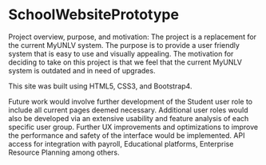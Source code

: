 # SchoolWebsitePrototype

Project overview, purpose, and motivation:
The project is a replacement for the current MyUNLV system. The purpose is to provide a user friendly system that is easy to use and visually appealing. The motivation for deciding to take on this project is that we feel that the current MyUNLV system is outdated and in need of upgrades. 

This site was built using HTML5, CSS3, and Bootstrap4. 

Future work would involve further development of the Student user role to include all current pages deemed necessary. Additional user roles would also be developed via an extensive usability and feature analysis of each specific user group. Further UX improvements and optimizations to improve the performance and safety of the interface would be implemented. API access for integration with payroll, Educational platforms, Enterprise Resource Planning among others. 